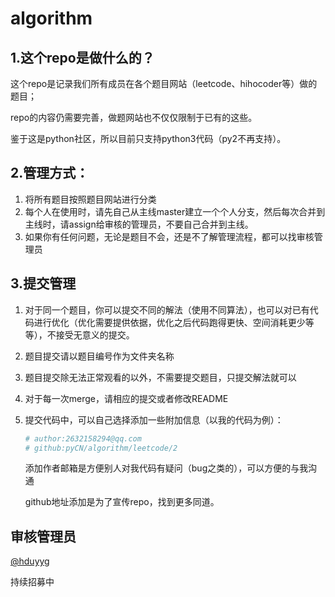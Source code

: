# algorithm
## 1.这个repo是做什么的？

这个repo是记录我们所有成员在各个题目网站（leetcode、hihocoder等）做的题目；

repo的内容仍需要完善，做题网站也不仅仅限制于已有的这些。

鉴于这是python社区，所以目前只支持python3代码（py2不再支持）。

## 2.管理方式：

1. 将所有题目按照题目网站进行分类
2. 每个人在使用时，请先自己从主线master建立一个个人分支，然后每次合并到主线时，请assign给审核的管理员，不要自己合并到主线。
3. 如果你有任何问题，无论是题目不会，还是不了解管理流程，都可以找审核管理员

## 3.提交管理

1. 对于同一个题目，你可以提交不同的解法（使用不同算法），也可以对已有代码进行优化（优化需要提供依据，优化之后代码跑得更快、空间消耗更少等等），不接受无意义的提交。

2. 题目提交请以题目编号作为文件夹名称

3. 题目提交除无法正常观看的以外，不需要提交题目，只提交解法就可以

4. 对于每一次merge，请相应的提交或者修改README

5. 提交代码中，可以自己选择添加一些附加信息（以我的代码为例）：

   ~~~ py
   # author:2632158294@qq.com
   # github:pyCN/algorithm/leetcode/2
   ~~~

   添加作者邮箱是方便别人对我代码有疑问（bug之类的），可以方便的与我沟通

   github地址添加是为了宣传repo，找到更多同道。

## 审核管理员

<a href="https://github.com/hduyyg">@hduyyg</a>

持续招募中

